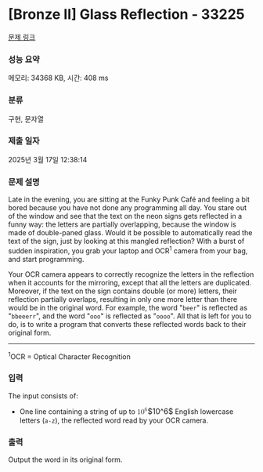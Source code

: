 # [Bronze II] Glass Reflection - 33225 

[문제 링크](https://www.acmicpc.net/problem/33225) 

### 성능 요약

메모리: 34368 KB, 시간: 408 ms

### 분류

구현, 문자열

### 제출 일자

2025년 3월 17일 12:38:14

### 문제 설명

<p>Late in the evening, you are sitting at the Funky Punk Café and feeling a bit bored because you have not done any programming all day. You stare out of the window and see that the text on the neon signs gets reflected in a funny way: the letters are partially overlapping, because the window is made of double-paned glass. Would it be possible to automatically read the text of the sign, just by looking at this mangled reflection? With a burst of sudden inspiration, you grab your laptop and OCR<sup>1</sup> camera from your bag, and start programming.</p>

<p>Your OCR camera appears to correctly recognize the letters in the reflection when it accounts for the mirroring, except that all the letters are duplicated. Moreover, if the text on the sign contains double (or more) letters, their reflection partially overlaps, resulting in only one more letter than there would be in the original word. For example, the word "<code>beer</code>" is reflected as "<code>bbeeerr</code>", and the word "<code>ooo</code>" is reflected as "<code>oooo</code>". All that is left for you to do, is to write a program that converts these reflected words back to their original form.</p>

<hr>
<p><sup>1</sup>OCR = Optical Character Recognition</p>

### 입력 

 <p>The input consists of:</p>

<ul>
	<li>One line containing a string of up to <mjx-container class="MathJax" jax="CHTML" style="font-size: 109%; position: relative;"><mjx-math class="MJX-TEX" aria-hidden="true"><mjx-msup><mjx-mn class="mjx-n"><mjx-c class="mjx-c31"></mjx-c><mjx-c class="mjx-c30"></mjx-c></mjx-mn><mjx-script style="vertical-align: 0.393em;"><mjx-mn class="mjx-n" size="s"><mjx-c class="mjx-c36"></mjx-c></mjx-mn></mjx-script></mjx-msup></mjx-math><mjx-assistive-mml unselectable="on" display="inline"><math xmlns="http://www.w3.org/1998/Math/MathML"><msup><mn>10</mn><mn>6</mn></msup></math></mjx-assistive-mml><span aria-hidden="true" class="no-mathjax mjx-copytext">$10^6$</span></mjx-container> English lowercase letters (<code>a-z</code>), the reflected word read by your OCR camera.</li>
</ul>

### 출력 

 <p>Output the word in its original form.</p>

